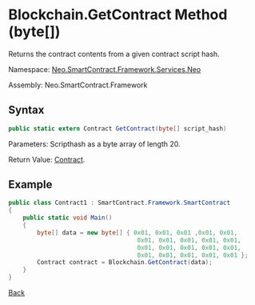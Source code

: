 # Blockchain.GetContract Method (byte[])

Returns the contract contents from a given contract script hash.

Namespace: [Neo.SmartContract.Framework.Services.Neo](../../neo.md)

Assembly: Neo.SmartContract.Framework

## Syntax

```c#
public static extern Contract GetContract(byte[] script_hash)
```

Parameters: Scripthash as a byte array of length 20.

Return Value: [Contract](../Contract.md).

## Example

```c#
public class Contract1 : SmartContract.Framework.SmartContract
{
    public static void Main()
    {
        byte[] data = new byte[] { 0x01, 0x01, 0x01 ,0x01, 0x01,
                                    0x01, 0x01, 0x01, 0x01, 0x01,
                                    0x01, 0x01, 0x01, 0x01, 0x01,
                                    0x01, 0x01, 0x01, 0x01, 0x01 };
        Contract contract = Blockchain.GetContract(data);
    }
}
```



[Back](../Blockchain.md)
